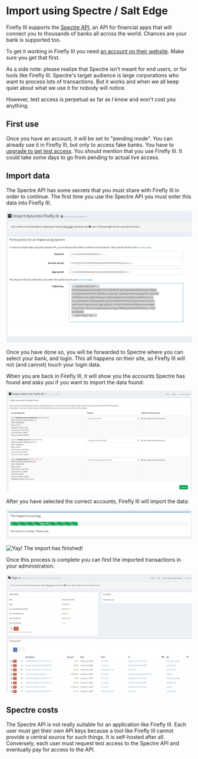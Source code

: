 # Import using Spectre / Salt Edge

Firefly III supports the [Spectre API](https://www.saltedge.com/products/spectre), an API for financial apps that will connect you to thousands of banks all across the world. Chances are your bank is supported too.

To get it working in Firefly III you need [an account on their website](https://www.saltedge.com/client_users/sign_up>). Make sure you get that first.

As a side note: please realize that Spectre isn't meant for end users, or for tools like Firefly III. Spectre's target audience is large corporations who want to process lots of transactions. But it works and when we all keep quiet about what we use it for nobody will notice.

However, test access is perpetual as far as I know and won't cost you anything.

## First use

Once you have an account, it will be set to "pending mode". You can already use it in Firefly III, but only to access fake banks. You have to [upgrade to get test access](https://www.saltedge.com/test_access>). You should mention that you use Firefly III. It could take some days to go from pending to actual live access.

## Import data

The Spectre API has some secrets that you must share with Firefly III in order to continue. The first time you use the Spectre API you must enter this data into Firefly III.

![The first time you try to import data some configuration is required.](images/spectre-config.png)

Once you have done so, you will be forwarded to Spectre where you can select your bank, and login. This all happens on their site, so Firefly III will not (and cannot) touch your login data.

When you are back in Firefly III, it will show you the accounts Spectre has found and asks you if you want to import the data found:

![Firefly III will ask you to make a selection.](images/spectre-accounts.png)

After you have selected the correct accounts, Firefly III will import the data:

![The import is running...](images/spectre-import-running.png)

![Yay! The import has finished!](images/pectre-import-finished.png)

Once this process is complete you can find the imported transactions in your administration.

![The transactions are collected under a specially made tag and are available in reports.](images/spectre-result.png)

## Spectre costs

The Spectre API is not really suitable for an application like Firefly III. Each user must get their own API keys because a tool like Firefly III cannot provide a central source for such things. It is self-hosted after all. Conversely, each user must request test access to the Spectre API and eventually pay for access to the API.
